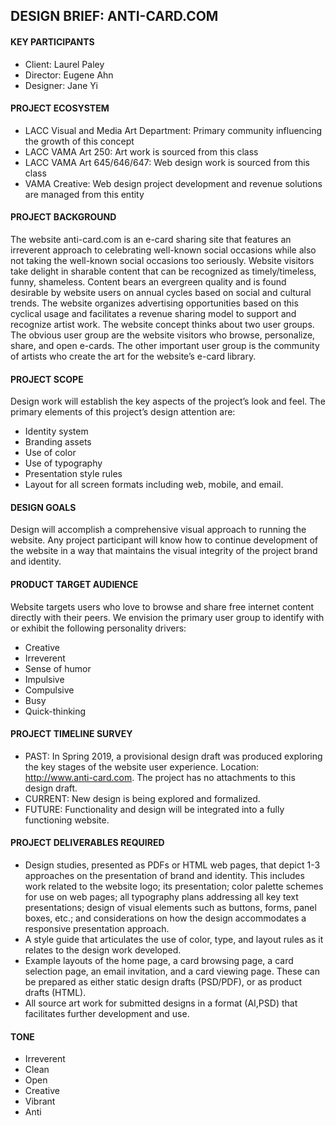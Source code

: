## DESIGN BRIEF: ANTI-CARD.COM

#### KEY PARTICIPANTS
- Client: Laurel Paley
- Director: Eugene Ahn
- Designer: Jane Yi

#### PROJECT ECOSYSTEM
- LACC Visual and Media Art Department: Primary community influencing the growth of this concept
- LACC VAMA Art 250: Art work is sourced from this class
- LACC VAMA Art 645/646/647: Web design work is sourced from this class
- VAMA Creative: Web design project development and revenue solutions are managed from this entity

#### PROJECT BACKGROUND
The website anti-card.com is an e-card sharing site that features an irreverent approach to celebrating well-known social occasions while also not taking the well-known social occasions too seriously. Website visitors take delight in sharable content that can be recognized as timely/timeless, funny, shameless. Content bears an evergreen quality and is found desirable by website users on annual cycles based on social and cultural trends. The website organizes advertising opportunities based on this cyclical usage and facilitates a revenue sharing model to support and recognize artist work. The website concept thinks about two user groups. The obvious user group are the website visitors who browse, personalize, share, and open e-cards. The other important user group is the community of artists who create the art for the website’s e-card library. 

#### PROJECT SCOPE
Design work will establish the key aspects of the project’s look and feel. The primary elements of this project’s design attention are:
- Identity system
- Branding assets
- Use of color
- Use of typography
- Presentation style rules
- Layout for all screen formats including web, mobile, and email.

#### DESIGN GOALS
Design will accomplish a comprehensive visual approach to running the website. Any project participant will know how to continue development of the website in a way that maintains the visual integrity of the project brand and identity.

#### PRODUCT TARGET AUDIENCE
Website targets users who love to browse and share free internet content directly with their peers. We envision the primary user group to identify with or exhibit the following personality drivers:
- Creative
- Irreverent
- Sense of humor
- Impulsive
- Compulsive
- Busy
- Quick-thinking

#### PROJECT TIMELINE SURVEY
- PAST: In Spring 2019, a provisional design draft was produced exploring the key stages of the website user experience. Location: http://www.anti-card.com. The project has no attachments to this design draft.
- CURRENT: New design is being explored and formalized.
- FUTURE: Functionality and design will be integrated into a fully functioning website. 

#### PROJECT DELIVERABLES REQUIRED
- Design studies, presented as PDFs or HTML web pages, that depict 1-3 approaches on the presentation of brand and identity. This includes work related to the website logo; its presentation; color palette schemes for use on web pages; all typography plans addressing all key text presentations; design of visual elements such as buttons, forms, panel boxes, etc.; and considerations on how the design accommodates a responsive presentation approach.
- A style guide that articulates the use of color, type, and layout rules as it relates to the design work developed.
- Example layouts of the home page, a card browsing page, a card selection page, an email invitation, and a card viewing page. These can be prepared as either static design drafts (PSD/PDF), or as product drafts (HTML).
- All source art work for submitted designs in a format (AI,PSD) that facilitates further development and use.

#### TONE
- Irreverent
- Clean
- Open
- Creative
- Vibrant
- Anti
